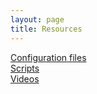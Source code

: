 ```yaml
---
layout: page
title: Resources
---
```

[Configuration files](https://github.com/kevydotvinu/dotfiles)  
[Scripts](https://github.com/kevydotvinu/scripts)  
[Videos](https://youtube.com/channel/UCI4pT-mOo-UX5IfGVRtOLlw)
&nbsp;

&nbsp;

&nbsp;

&nbsp;

&nbsp;

&nbsp;


